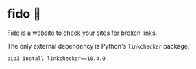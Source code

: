 # fido 🐶

Fido is a website to check your sites for broken links.

The only external dependency is Python's `linkchecker` package.

```bash
pip3 install linkchecker==10.4.0
```

